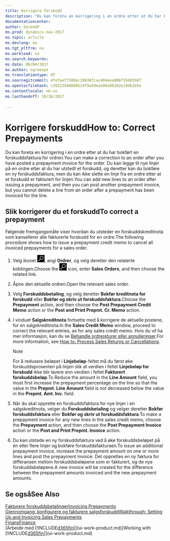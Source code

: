```yaml
---
title: Korrigere forskudd
description: "Du kan foreta en korrigering i en ordre etter at du har bokført en forskuddsfaktura for ordren. Du kan legge til nye linjer på en ordre etter at du har utstedt et forskudd, og deretter kan du bokføre en ny forskuddsfaktura, men du kan ikke slette en linje fra en ordre etter at et forskudd er fakturert for linjen."
documentationcenter: 
author: SorenGP
ms.prod: dynamics-nav-2017
ms.topic: article
ms.devlang: na
ms.tgt_pltfrm: na
ms.workload: na
ms.search.keywords: 
ms.date: 08/04/2017
ms.author: sgroespe
ms.translationtype: HT
ms.sourcegitcommit: 4fefaef7380ac10836fcac404eea006f55d8556f
ms.openlocfilehash: c39223940880514f9a59eae96e88182e19db2b5e
ms.contentlocale: nb-no
ms.lasthandoff: 10/16/2017

---
```

# <a name="how-to-correct-prepayments"></a><span data-ttu-id="754f1-104">Korrigere forskudd</span><span class="sxs-lookup"><span data-stu-id="754f1-104">How to: Correct Prepayments</span></span>
<span data-ttu-id="754f1-105">Du kan foreta en korrigering i en ordre etter at du har bokført en forskuddsfaktura for ordren.</span><span class="sxs-lookup"><span data-stu-id="754f1-105">You can make a correction to an order after you have posted a prepayment invoice for the order.</span></span> <span data-ttu-id="754f1-106">Du kan legge til nye linjer på en ordre etter at du har utstedt et forskudd, og deretter kan du bokføre en ny forskuddsfaktura, men du kan ikke slette en linje fra en ordre etter at et forskudd er fakturert for linjen.</span><span class="sxs-lookup"><span data-stu-id="754f1-106">You can add new lines to an order after issuing a prepayment, and then you can post another prepayment invoice, but you cannot delete a line from an order after a prepayment has been invoiced for the line.</span></span>  

## <a name="to-correct-a-prepayment"></a><span data-ttu-id="754f1-107">Slik korrigerer du et forskudd</span><span class="sxs-lookup"><span data-stu-id="754f1-107">To correct a prepayment</span></span>
<span data-ttu-id="754f1-108">Følgende fremgangsmåte viser hvordan du utsteder en forskuddskreditnota som kansellerer alle fakturerte forskudd for en ordre.</span><span class="sxs-lookup"><span data-stu-id="754f1-108">The following procedure shows how to issue a prepayment credit memo to cancel all invoiced prepayments for a sales order.</span></span>  
1. <span data-ttu-id="754f1-109">Velg ikonet ![Søk etter side eller rapport](media/ui-search/search_small.png "Søk etter side eller rapport"), angi **Ordrer**, og velg deretter den relaterte koblingen.</span><span class="sxs-lookup"><span data-stu-id="754f1-109">Choose the ![Search for Page or Report](media/ui-search/search_small.png "Search for Page or Report icon") icon, enter **Sales Orders**, and then choose the related link.</span></span>  
2. <span data-ttu-id="754f1-110">Åpne den aktuelle ordren.</span><span class="sxs-lookup"><span data-stu-id="754f1-110">Open the relevant sales order.</span></span>
3. <span data-ttu-id="754f1-111">Velg **Forskuddsbetaling**, og velg deretter **Bokfør kreditnota for forskudd** eller **Bokfør og skriv ut forskuddsfaktura**.</span><span class="sxs-lookup"><span data-stu-id="754f1-111">Choose the **Prepayment** action, and then choose the **Post Prepayment Credit Memo** action or the **Post and Print Prepmt. Cr. Memo** action.</span></span>  
4. <span data-ttu-id="754f1-112">I vinduet **Salgskreditnota** fortsette med å korrigere de aktuelle postene, for en salgskreditnota.</span><span class="sxs-lookup"><span data-stu-id="754f1-112">In the **Sales Credit Memo** window, proceed to correct the relevant entries, as for any sales credit memo.</span></span> <span data-ttu-id="754f1-113">Hvis du vil ha mer informasjon, kan du se [Behandle ordrereturer eller annulleringer](sales-how-process-sales-returns-cancellations.md).</span><span class="sxs-lookup"><span data-stu-id="754f1-113">For more information, see [How to: Process Sales Returns or Cancellations](sales-how-process-sales-returns-cancellations.md).</span></span>     

    > [!NOTE]  
    > <span data-ttu-id="754f1-114">For å redusere beløpet i **Linjebeløp**-feltet må du først øke forskuddsprosenten på linjen slik at verdien i feltet **Linjebeløp for forskudd** ikke blir lavere enn verdien i feltet **Fakturert forskuddsbeløp**.</span><span class="sxs-lookup"><span data-stu-id="754f1-114">To Reduce the amount in the **Line Amount** field, you must first increase the prepayment percentage on the line so that the value in the **Prepmt. Line Amount** field is not decreased below the value in the **Prepmt. Amt. Inv.** field.</span></span>

5. <span data-ttu-id="754f1-115">Når du skal opprette en forskuddsfaktura for nye linjer i en salgskreditnota, velger du **Forskuddsbetaling** og velger deretter **Bokfør forskuddsfaktura** eller **Bokfør og skriv ut forskuddsfaktura**.</span><span class="sxs-lookup"><span data-stu-id="754f1-115">To make a prepayment invoice for any new lines in the sales credit memo, choose the **Prepayment** action, and then choose the **Post Prepayment Invoice** action or the **Post and Print Prepmt. Invoice** action.</span></span>  
6. <span data-ttu-id="754f1-116">Du kan utstede en ny forskuddsfaktura ved å øke forskuddsbeløpet på én eller flere linjer og bokføre forskuddsfakturaen.</span><span class="sxs-lookup"><span data-stu-id="754f1-116">To issue an additional prepayment invoice, increase the prepayment amount on one or more lines and post the prepayment invoice.</span></span> <span data-ttu-id="754f1-117">Det opprettes en ny faktura for differansen mellom forskuddsbeløpene som er fakturert, og de nye forskuddsbeløpene.</span><span class="sxs-lookup"><span data-stu-id="754f1-117">A new invoice will be created for the difference between the prepayment amounts invoiced and the new prepayment amounts.</span></span>  

## <a name="see-also"></a><span data-ttu-id="754f1-118">Se også</span><span class="sxs-lookup"><span data-stu-id="754f1-118">See Also</span></span>  
[<span data-ttu-id="754f1-119">Fakturere forskuddsbetalinger</span><span class="sxs-lookup"><span data-stu-id="754f1-119">Invoicing Prepayments</span></span>](finance-invoice-prepayments.md)  
[<span data-ttu-id="754f1-120">Gjennomgang: konfigurere og fakturere salgsforskudd</span><span class="sxs-lookup"><span data-stu-id="754f1-120">Walkthrough: Setting Up and Invoicing Sales Prepayments</span></span>](walkthrough-setting-up-and-invoicing-sales-prepayments.md)  
[<span data-ttu-id="754f1-121">Finans</span><span class="sxs-lookup"><span data-stu-id="754f1-121">Finance</span></span>](finance.md)  
<span data-ttu-id="754f1-122">[Arbeide med [!INCLUDE[d365fin](includes/d365fin_md.md)]](ui-work-product.md)</span><span class="sxs-lookup"><span data-stu-id="754f1-122">[Working with [!INCLUDE[d365fin](includes/d365fin_md.md)]](ui-work-product.md)</span></span>

